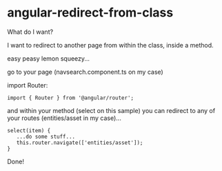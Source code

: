 # angular-redirect-from-class

What do I want?

I want to redirect to another page from within the class, inside a method.

easy peasy lemon squeezy...

go to your page (navsearch.component.ts on my case)

import Router:

```
import { Router } from '@angular/router';
```

and within your method (select on this sample) you can redirect to any of your routes (entities/asset in my case)...

```
select(item) {
   ...do some stuff...
   this.router.navigate(['entities/asset']);
}
```

Done!
